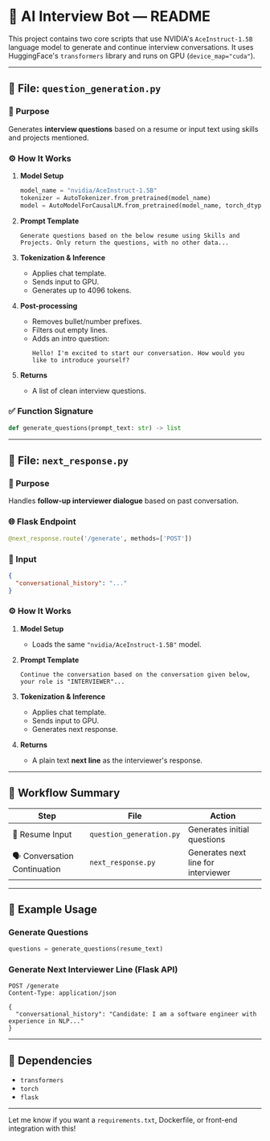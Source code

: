 # 🧠 AI Interview Bot — README

This project contains two core scripts that use NVIDIA's `AceInstruct-1.5B` language model to generate and continue interview conversations. It uses HuggingFace's `transformers` library and runs on GPU (`device_map="cuda"`).

---

## 📁 File: `question_generation.py`

### 🎯 Purpose
Generates **interview questions** based on a resume or input text using skills and projects mentioned.

### ⚙️ How It Works

1. **Model Setup**
   ```python
   model_name = "nvidia/AceInstruct-1.5B"
   tokenizer = AutoTokenizer.from_pretrained(model_name)
   model = AutoModelForCausalLM.from_pretrained(model_name, torch_dtype="float32", device_map="cuda")
   ```

2. **Prompt Template**
   ```
   Generate questions based on the below resume using Skills and Projects. Only return the questions, with no other data...
   ```

3. **Tokenization & Inference**
   - Applies chat template.
   - Sends input to GPU.
   - Generates up to 4096 tokens.

4. **Post-processing**
   - Removes bullet/number prefixes.
   - Filters out empty lines.
   - Adds an intro question:
     ```
     Hello! I'm excited to start our conversation. How would you like to introduce yourself?
     ```

5. **Returns**
   - A list of clean interview questions.

### ✅ Function Signature
```python
def generate_questions(prompt_text: str) -> list
```

---

## 📁 File: `next_response.py`

### 🎯 Purpose
Handles **follow-up interviewer dialogue** based on past conversation.

### 🌐 Flask Endpoint
```python
@next_response.route('/generate', methods=['POST'])
```

### 🧩 Input
```json
{
  "conversational_history": "..."
}
```

### ⚙️ How It Works

1. **Model Setup**
   - Loads the same `"nvidia/AceInstruct-1.5B"` model.

2. **Prompt Template**
   ```
   Continue the conversation based on the conversation given below, your role is "INTERVIEWER"...
   ```

3. **Tokenization & Inference**
   - Applies chat template.
   - Sends input to GPU.
   - Generates next response.

4. **Returns**
   - A plain text **next line** as the interviewer's response.

---

## 🔄 Workflow Summary

| Step | File | Action |
|------|------|--------|
| 🧾 Resume Input | `question_generation.py` | Generates initial questions |
| 🗣️ Conversation Continuation | `next_response.py` | Generates next line for interviewer |

---

## 🧪 Example Usage

### Generate Questions
```python
questions = generate_questions(resume_text)
```

### Generate Next Interviewer Line (Flask API)
```http
POST /generate
Content-Type: application/json

{
  "conversational_history": "Candidate: I am a software engineer with experience in NLP..."
}
```

---

## 🚀 Dependencies
- `transformers`
- `torch`
- `flask`

---

Let me know if you want a `requirements.txt`, Dockerfile, or front-end integration with this!
